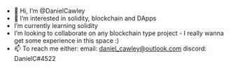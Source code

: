 - 👋 Hi, I’m @DanielCawley
- 👀 I’m interested in solidity, blockchain and DApps 
- I’m currently learning solidity 
- I’m looking to collaborate on any blockchain type project - I really wanna get some experience in this space :)
- 📫 To reach me either:
    email: daniel_cawley@outlook.com
    discord: DanielC#4522


